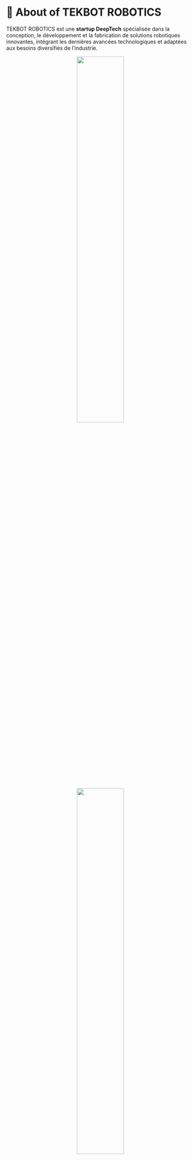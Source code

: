 # 🤖 About of TEKBOT ROBOTICS

TEKBOT ROBOTICS est une **startup DeepTech** spécialisée dans la conception, le développement et la fabrication de solutions robotiques innovantes, intégrant les dernières avancées technologiques et adaptées aux besoins diversifiés de l’industrie.  

<div align="center">
    <img src="/img/trc2.png" 
       alt="" 
       width="50%" 
       style={{ borderRadius:"12px", boxShadow:"0px 4px 15px rgba(0,0,0,0.2)" }} />
    <img src="/img/trc1.png" 
       alt="" 
       width="50%" 
       style={{ borderRadius:"12px", boxShadow:"0px 4px 15px rgba(0,0,0,0.2)" }} />
    <img src="/img/trc3.png" 
       alt="" 
       width="50%" 
       style={{ borderRadius:"12px", boxShadow:"0px 4px 15px rgba(0,0,0,0.2)" }} />
</div>

Elle a comme objectif de devenir un **leader dans le secteur de la robotique au Bénin et en Afrique**, tout en facilitant l’accès à des produits fiables et performants.  

---

## 🌍 Volet associatif

Dans son volet associatif, **TEKBOT Robotics** se consacre à :  

- la **formation**,  
- l’organisation de **compétitions robotiques**,  
- la **sensibilisation autour des disciplines STEM**.  

Elle met en place des programmes éducatifs pour les jeunes et le grand public, afin de promouvoir l’apprentissage de la robotique et des technologies connexes.  

Par l’organisation de compétitions et d’événements, elle cherche à **inspirer et cultiver les talents de demain**, tout en renforçant l’intérêt pour les sciences et l’ingénierie.  

---

## 🎯 Sa mission

Chez TEKBOT Robotics, nous avons pour mission de **positionner l’Afrique à l’avant-garde de l’innovation technologique**, en unissant la jeunesse autour de l’éducation STEM et de la robotique.  

<img src="/img/trc2.png" alt="Bâtiment principal de l'INSTI Lokossa" width="100%" style={{borderRadius:"12px", boxShadow:"0px 4px 15px rgba(0,0,0,0.2)"}} />

Son équipe aspire à inspirer une nouvelle génération d’innovateurs, des jeunes visionnaires prêts à transformer le monde.  
Elle croie que la **créativité est le moteur de la révolution technologique**, et nous nous engageons à la cultiver en offrant des solutions robotiques innovantes et accessibles.  

---

## 🚀 Son engagements

- **Innover pour un avenir prometteur** : développer et fabriquer des robots répondant aux défis actuels et futurs, en intégrant les avancées technologiques les plus récentes.  
- **Démystifier et promouvoir la robotique au Bénin** : rendre la robotique accessible à tous, en transformant des concepts complexes en outils pratiques et utiles.  
- **Inspirer la prochaine génération de ChangeMakers** : utiliser l’éducation pour transformer les idées en actions concrètes et accompagner les jeunes talents africains vers l’innovation.  
- **Favoriser l’inclusion des femmes dans la robotique** : soutenir activement la participation des femmes dans le domaine de la robotique pour une industrie plus diversifiée et inclusive.  
- **Créer un environnement favorable** au développement de projets robotiques au Bénin.  

---

# 🏆 TEKBOT ROBOTICS CHALLENGE (TRC)

Le **TEKBOT Robotics Challenge (TRC)** est une compétition internationale annuelle de **robotique et d’intelligence artificielle** à thème.  

<img src="/img/trc1.png" alt="Bâtiment principal de l'INSTI Lokossa" width="100%" style={{borderRadius:"12px", boxShadow:"0px 4px 15px rgba(0,0,0,0.2)"}} />

Organisée par TEKBOT Robotics au Bénin depuis **2023**, elle s’inspire du modèle des jeux de combat en arène.  
Cette compétition répond au **manque de compétences en robotique** et aux **défis technologiques africains**.  

---

## 🎓 Objectif du TRC

Le TRC invite les **étudiants universitaires africains** à :  

- concevoir,  
- programmer,  
- déployer des robots capables de relever des défis inspirés par les réalités africaines :  

👉 optimisation logistique, gestion des déchets, robotisation agricole, amélioration des services de mobilité.  

Chaque année, les équipes participantes reçoivent un **kit standard de composants robotiques**, les incitant à mettre en œuvre leurs compétences en :  

- ingénierie,  
- programmation,  
- intelligence artificielle,  
- électronique.  

---

## 🌍 Plus qu’une compétition

Participer au **TRC** va bien au-delà de la robotique.  
C’est une **opportunité unique** pour :  

- apprendre à résoudre des **défis mondiaux** (eau, énergie, sécurité, médecine, alimentation, éducation),  
- développer des valeurs de **collaboration** et de **confiance mutuelle**,  
- s’intégrer dans une **communauté de jeunes innovateurs africains**.  

---

# 🎯 Thème 2025 : Résilience Urbaine

Le thème 2025, **« Résilience Urbaine »**, met l’accent sur la **gestion durable des déchets** dans les villes africaines.  

Avec une urbanisation rapide, la gestion des déchets est devenue un **enjeu majeur**, affectant :  
- la santé publique 🏥  
- l’environnement 🌱  
- la qualité de vie des citoyens 🏘️  

### 🎨 Objectif

Cette édition invite les participants à :  
- programmer,  
- concevoir,  
- fabriquer des robots innovants pour **révolutionner la collecte, le tri et le recyclage des déchets**.  

Les équipes devront démontrer non seulement leurs **capacités techniques**, mais aussi intégrer des principes d’**efficacité**, d’**inclusion sociale** et de **durabilité**.  

---

## 🌟 Un défi africain, une vision mondiale

Ce thème reflète l’urgence d’adopter des **solutions locales intelligentes** pour bâtir des villes plus résilientes.  

En participant, les étudiants ont l’opportunité de prouver que :  

👉 **l’Afrique, par sa jeunesse dynamique et visionnaire, peut être un acteur clé de l’innovation mondiale en matière de durabilité.**  
